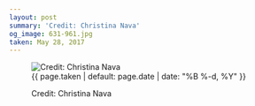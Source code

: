 ```yaml
---
layout: post
summary: 'Credit: Christina Nava'
og_image: 631-961.jpg
taken: May 28, 2017
---
```


<figure class="post" data-src="{{ site.assets_url }}/{{ page.og_image }}">
<img alt="Credit: Christina Nava" sizes="(min-width: 700px) 50vw, calc(100vw - 2rem)" src="{{ site.assets_url }}/631-480.jpg" srcset="{{ site.assets_url }}/631-240.jpg 240w, {{ site.assets_url }}/631-480.jpg 480w, {{ site.assets_url }}/631-721.jpg 721w, {{ site.assets_url }}/631-961.jpg 961w"/>
<figcaption>
<time>{{ page.taken | default: page.date | date: "%B %-d, %Y" }}</time>
<p>Credit: Christina Nava</p>
</figcaption>
</figure>
